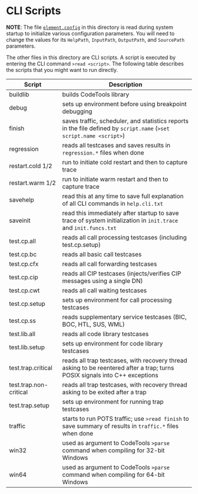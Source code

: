 # CLI Scripts

**NOTE**: The file [`element.config`](/input/element.config.txt) in this directory is read
during system  startup to initialize various configuration parameters.  You will need to
change the values for its `HelpPath`, `InputPath`, `OutputPath`, and `SourcePath` parameters.

The other files in this directory are CLI scripts.  A script is executed by entering the CLI
command `>read <script>`.  The following table describes the scripts that you might want to
run directly.

Script | Description
------ | -----------
buildlib | builds CodeTools library
debug | sets up environment before using breakpoint debugging
finish | saves traffic, scheduler, and statistics reports in the file defined by `script.name` (`>set script.name <script>`)
regression | reads all testcases and saves results in `regression.*` files when done
restart.cold 1/2 | run to initiate cold restart and then to capture trace
restart.warm 1/2 | run to initiate warm restart and then to capture trace
savehelp | read this at any time to save full explanation of all CLI commands in `help.cli.txt`
saveinit | read this immediately after startup to save trace of system initialization in `init.trace` and `init.funcs.txt`
test.cp.all | reads all call processing testcases (including test.cp.setup)
test.cp.bc | reads all basic call testcases
test.cp.cfx | reads all call forwarding testcases
test.cp.cip | reads all CIP testcases (injects/verifies CIP messages using a single DN)
test.cp.cwt | reads all call waiting testcases
test.cp.setup | sets up environment for call processing testcases               
test.cp.ss | reads supplementary service testcases (BIC, BOC, HTL, SUS, WML)
test.lib.all | reads all code library testcases
test.lib.setup | sets up environment for code library testcases
test.trap.critical | reads all trap testcases, with recovery thread asking to be reentered after a trap; turns POSIX signals into C++ exceptions
test.trap.non-critical | reads all trap testcases, with recovery thread asking to be exited after a trap
test.trap.setup | sets up environment for running trap testcases
traffic | starts to run POTS traffic; use `>read finish` to save summary of results in `traffic.*` files when done
win32 | used as argument to CodeTools `>parse` command when compiling for 32-bit Windows
win64 | used as argument to CodeTools `>parse` command when compiling for 64-bit Windows

